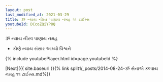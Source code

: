 ```yaml
---
layout: post
last_modified_at: 2021-03-29
title: ૐ ન્યાય નીરવ પાણાય નમહ ૧૧ ટાઈમ્સ
youtubeId: DCcoZQiYP8Q
---
```

 
 
 ૐ ન્યાય નીરવ પાણાય નમહ  
 
 -  કોણે ન્યાય સંસાર આપ્યો વિશ્વને 
 
  
 
  
 
 
 
 
 
 


{% include youtubePlayer.html id=page.youtubeId %}
 
[Next]({{ site.baseurl }}{% link  split1/_posts/2014-08-24-ૐ સેનાએ કલ્પાય નમહ ૧૧ ટાઈમ્સ.md%})
 
